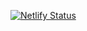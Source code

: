 [![Netlify Status](https://api.netlify.com/api/v1/badges/ac557e6a-8f4d-403b-8a57-671ac9c3a765/deploy-status)](https://app.netlify.com/sites/jamiesays/deploys)
